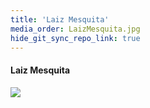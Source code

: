 ```yaml
---
title: 'Laiz Mesquita'
media_order: LaizMesquita.jpg
hide_git_sync_repo_link: true
---
```


#### Laiz Mesquita

![](LaizMesquita.jpg&resize=200,200)